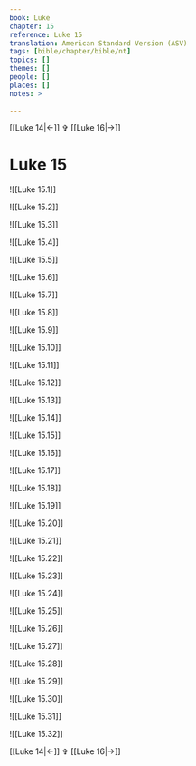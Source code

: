 ```yaml
---
book: Luke
chapter: 15
reference: Luke 15
translation: American Standard Version (ASV)
tags: [bible/chapter/bible/nt]
topics: []
themes: []
people: []
places: []
notes: >
  
---
```


[[Luke 14|<-]] ✞ [[Luke 16|->]]

# Luke 15

![[Luke 15.1]]

![[Luke 15.2]]

![[Luke 15.3]]

![[Luke 15.4]]

![[Luke 15.5]]

![[Luke 15.6]]

![[Luke 15.7]]

![[Luke 15.8]]

![[Luke 15.9]]

![[Luke 15.10]]

![[Luke 15.11]]

![[Luke 15.12]]

![[Luke 15.13]]

![[Luke 15.14]]

![[Luke 15.15]]

![[Luke 15.16]]

![[Luke 15.17]]

![[Luke 15.18]]

![[Luke 15.19]]

![[Luke 15.20]]

![[Luke 15.21]]

![[Luke 15.22]]

![[Luke 15.23]]

![[Luke 15.24]]

![[Luke 15.25]]

![[Luke 15.26]]

![[Luke 15.27]]

![[Luke 15.28]]

![[Luke 15.29]]

![[Luke 15.30]]

![[Luke 15.31]]

![[Luke 15.32]]

[[Luke 14|<-]] ✞ [[Luke 16|->]]

